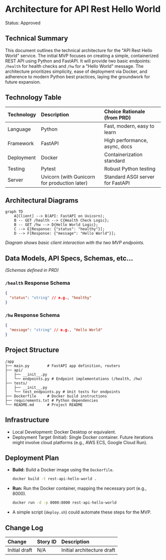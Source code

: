 # Architecture for API Rest Hello World

Status: Approved

## Technical Summary

This document outlines the technical architecture for the "API Rest Hello World" service. The initial MVP focuses on creating a simple, containerized REST API using Python and FastAPI. It will provide two basic endpoints: `/health` for health checks and `/hw` for a "Hello World" message. The architecture prioritizes simplicity, ease of deployment via Docker, and adherence to modern Python best practices, laying the groundwork for future expansion.

## Technology Table

| Technology | Description                                  | Choice Rationale (from PRD)   |
| :--------- | :------------------------------------------- | :---------------------------- |
| Language   | Python                                       | Fast, modern, easy to learn   |
| Framework  | FastAPI                                      | High performance, async, docs |
| Deployment | Docker                                       | Containerization standard     |
| Testing    | Pytest                                       | Robust Python testing         |
| Server     | Uvicorn (with Gunicorn for production later) | Standard ASGI server for FastAPI |

## Architectural Diagrams

```mermaid
graph TD
    A[Client] --> B(API: FastAPI on Uvicorn);
    B -- GET /health --> C{Health Check Logic};
    B -- GET /hw --> D{Hello World Logic};
    C --> E[Response: {"status": "healthy"}];
    D --> F[Response: {"message": "Hello World"}];
```

*Diagram shows basic client interaction with the two MVP endpoints.*

## Data Models, API Specs, Schemas, etc...

*(Schemas defined in PRD)*

### `/health` Response Schema
```json
{
  "status": "string" // e.g., "healthy"
}
```

### `/hw` Response Schema
```json
{
  "message": "string" // e.g., "Hello World"
}
```

## Project Structure

```
/app
├── main.py        # FastAPI app definition, routers
├── api/
│   ├── __init__.py
│   └── endpoints.py # Endpoint implementations (/health, /hw)
├── tests/
│   ├── __init__.py
│   └── test_endpoints.py # Unit tests for endpoints
├── Dockerfile     # Docker build instructions
├── requirements.txt # Python dependencies
└── README.md      # Project README
```

## Infrastructure

- Local Development: Docker Desktop or equivalent.
- Deployment Target (Initial): Single Docker container. Future iterations might involve cloud platforms (e.g., AWS ECS, Google Cloud Run).

## Deployment Plan

- **Build:** Build a Docker image using the `Dockerfile`.
  ```bash
  docker build -t rest-api-hello-world .
  ```
- **Run:** Run the Docker container, mapping the necessary port (e.g., 8000).
  ```bash
  docker run -d -p 8000:8000 rest-api-hello-world
  ```
- A simple script (`deploy.sh`) could automate these steps for the MVP.

## Change Log

| Change        | Story ID | Description                  |
| :------------ | :------- | :--------------------------- |
| Initial draft | N/A      | Initial architecture draft | 